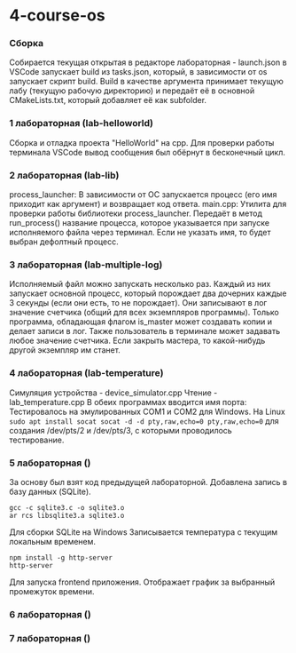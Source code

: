# 4-course-os

### Сборка
Собирается текущая открытая в редакторе лабораторная - launch.json в VSCode запускает build из tasks.json, который, в зависимости от os запускает скрипт build.
Build в качестве аргумента принимает текущую лабу (текущую рабочую директорию) и передаёт её в основной CMakeLists.txt, который добавляет её как subfolder.

### 1 лабораторная (lab-helloworld)
Сборка и отладка проекта "HelloWorld" на cpp. Для проверки работы терминала VSCode вывод сообщения был обёрнут в бесконечный цикл.

### 2 лабораторная (lab-lib)
process_launcher:
В зависимости от ОС запускается процесс (его имя приходит как аргумент) и возвращает код ответа.
main.cpp:
Утилита для проверки работы библиотеки process_launcher. Передаёт в метод run_process() название процесса, которое указывается при запуске исполняемого файла через терминал. Если не указать имя, то будет выбран дефолтный процесс.

### 3 лабораторная (lab-multiple-log)
Исполняемый файл можно запускать несколько раз. Каждый из них запускает основной процесс, который порождает два дочерних каждые 3 секунды (если они есть, то не порождает). Они записывают в лог значение счетчика (общий для всех экземпляров программы). Только программа, обладающая флагом is_master может создавать копии и делает записи в лог.
Также пользователь в терминале может задавать любое значение счетчика. Если закрыть мастера, то какой-нибудь другой экземпляр им станет.

### 4 лабораторная (lab-temperature)
Симуляция устройства - device_simulator.cpp
Чтение - lab_temperature.cpp
В обеих программах вводится имя порта:
    Тестировалось на эмулированных COM1 и COM2 для Windows.
    На Linux
    ```
    sudo apt install socat
    socat -d -d pty,raw,echo=0 pty,raw,echo=0
    ```
    для создания /dev/pts/2 и /dev/pts/3, с которыми проводилось тестирование.

### 5 лабораторная ()
За основу был взят код предыдущей лабораторной. Добавлена запись в базу данных (SQLite).
```
gcc -c sqlite3.c -o sqlite3.o
ar rcs libsqlite3.a sqlite3.o
```
Для сборки SQLite на Windows
Записывается температура с текущим локальным временем.
```
npm install -g http-server
http-server
```
Для запуска frontend приложения. Отображает график за выбранный промежуток времени.
### 6 лабораторная ()

### 7 лабораторная ()

